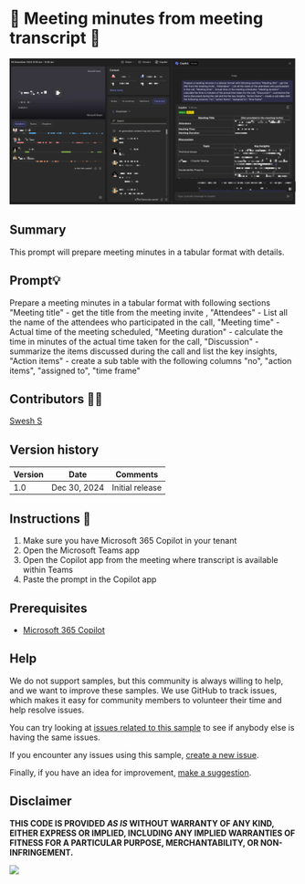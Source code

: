# 🚀 Meeting minutes from meeting transcript 📅

![Meeting minutes from meeting transcript](./assets/demo.png)

## Summary

This prompt will prepare meeting minutes in a tabular format with details. 

## Prompt💡

Prepare a meeting minutes in a tabular format with following sections
"Meeting title" - get the title from the meeting invite ,
"Attendees" - List all the name of the attendees who participated in the call,
"Meeting time" - Actual time of the meeting scheduled,
"Meeting duration" - calculate the time in minutes of the actual time taken for the call,
"Discussion" - summarize the items discussed during the call and list the key insights,
"Action items" - create a sub table with the following columns "no", "action items", "assigned to", "time frame"


## Contributors 👨‍💻

[Swesh S](https://github.com/cswesh)

## Version history

Version|Date|Comments
-------|----|--------
1.0|Dec 30, 2024|Initial release

## Instructions 📝

1. Make sure you have Microsoft 365 Copilot in your tenant
2. Open the Microsoft Teams app
3. Open the Copilot app from the meeting where transcript is available within Teams
4. Paste the prompt in the Copilot app


## Prerequisites

* [Microsoft 365 Copilot](https://developer.microsoft.com/microsoft-365/dev-program)

## Help

We do not support samples, but this community is always willing to help, and we want to improve these samples. We use GitHub to track issues, which makes it easy for  community members to volunteer their time and help resolve issues.

You can try looking at [issues related to this sample](https://github.com/pnp/copilot-prompts/issues?q=label%3A%22sample%3A%20YOUR-SAMPLE-NAME%22) to see if anybody else is having the same issues.

If you encounter any issues using this sample, [create a new issue](https://github.com/pnp/copilot-prompts/issues/new).

Finally, if you have an idea for improvement, [make a suggestion](https://github.com/pnp/copilot-prompts/issues/new).

## Disclaimer

**THIS CODE IS PROVIDED *AS IS* WITHOUT WARRANTY OF ANY KIND, EITHER EXPRESS OR IMPLIED, INCLUDING ANY IMPLIED WARRANTIES OF FITNESS FOR A PARTICULAR PURPOSE, MERCHANTABILITY, OR NON-INFRINGEMENT.**

![](https://m365-visitor-stats.azurewebsites.net/SamplesGallery/copilotprompts-m365-meeting-summary-transcript)

